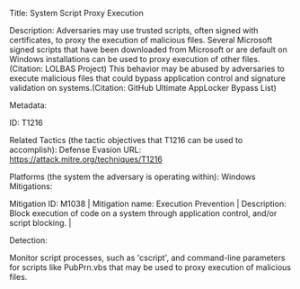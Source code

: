 Title: System Script Proxy Execution

Description: Adversaries may use trusted scripts, often signed with certificates, to proxy the execution of malicious files. Several Microsoft signed scripts that have been downloaded from Microsoft or are default on Windows installations can be used to proxy execution of other files.(Citation: LOLBAS Project) This behavior may be abused by adversaries to execute malicious files that could bypass application control and signature validation on systems.(Citation: GitHub Ultimate AppLocker Bypass List)

Metadata:

ID: T1216

Related Tactics (the tactic objectives that T1216 can be used to accomplish): Defense Evasion URL: https://attack.mitre.org/techniques/T1216

Platforms (the system the adversary is operating within): Windows Mitigations:

Mitigation ID: M1038 | Mitigation name: Execution Prevention | Description: Block execution of code on a system through application control, and/or script blocking. |

Detection:

Monitor script processes, such as 'cscript', and command-line parameters for scripts like PubPrn.vbs that may be used to proxy execution of malicious files.